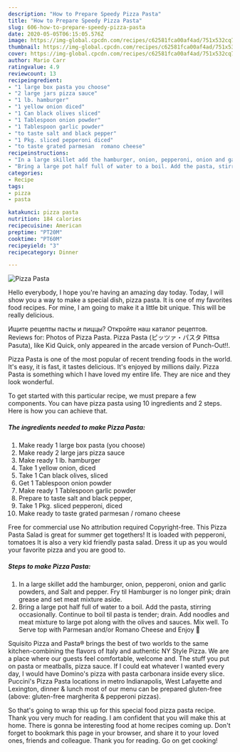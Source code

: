 ```yaml
---
description: "How to Prepare Speedy Pizza Pasta"
title: "How to Prepare Speedy Pizza Pasta"
slug: 606-how-to-prepare-speedy-pizza-pasta
date: 2020-05-05T06:15:05.576Z
image: https://img-global.cpcdn.com/recipes/c62581fca00af4ad/751x532cq70/pizza-pasta-recipe-main-photo.jpg
thumbnail: https://img-global.cpcdn.com/recipes/c62581fca00af4ad/751x532cq70/pizza-pasta-recipe-main-photo.jpg
cover: https://img-global.cpcdn.com/recipes/c62581fca00af4ad/751x532cq70/pizza-pasta-recipe-main-photo.jpg
author: Mario Carr
ratingvalue: 4.9
reviewcount: 13
recipeingredient:
- "1 large box pasta you choose"
- "2 large jars pizza sauce"
- "1 lb. hamburger"
- "1 yellow onion diced"
- "1 Can black olives sliced"
- "1 Tablespoon onion powder"
- "1 Tablespoon garlic powder"
- "to taste salt and black pepper"
- "1 Pkg. sliced pepperoni diced"
- "to taste grated parmesan  romano cheese"
recipeinstructions:
- "In a large skillet add the hamburger, onion, pepperoni, onion and garlic powders, and Salt and pepper. Fry til Hamburger is no longer pink; drain grease and set meat mixture aside."
- "Bring a large pot half full of water to a boil. Add the pasta, stirring occasionally. Continue to boil til pasta is tender; drain. Add noodles and meat mixture to large pot along with the olives and sauces. Mix well. To Serve top with Parmesan and/or Romano Cheese and Enjoy 🥰"
categories:
- Recipe
tags:
- pizza
- pasta

katakunci: pizza pasta 
nutrition: 184 calories
recipecuisine: American
preptime: "PT20M"
cooktime: "PT60M"
recipeyield: "3"
recipecategory: Dinner

---
```



![Pizza Pasta](https://img-global.cpcdn.com/recipes/c62581fca00af4ad/751x532cq70/pizza-pasta-recipe-main-photo.jpg)

Hello everybody, I hope you're having an amazing day today. Today, I will show you a way to make a special dish, pizza pasta. It is one of my favorites food recipes. For mine, I am going to make it a little bit unique. This will be really delicious.

Ищите рецепты пасты и пиццы? Откройте наш каталог рецептов. Reviews for: Photos of Pizza Pasta. Pizza Pasta (ピッツァ・パスタ Pittsa Pasuta), like Kid Quick, only appeared in the arcade version of Punch-Out!!.

Pizza Pasta is one of the most popular of recent trending foods in the world. It's easy, it is fast, it tastes delicious. It's enjoyed by millions daily. Pizza Pasta is something which I have loved my entire life. They are nice and they look wonderful.


To get started with this particular recipe, we must prepare a few components. You can have pizza pasta using 10 ingredients and 2 steps. Here is how you can achieve that.

<!--inarticleads1-->

##### The ingredients needed to make Pizza Pasta:

1. Make ready 1 large box pasta (you choose)
1. Make ready 2 large jars pizza sauce
1. Make ready 1 lb. hamburger
1. Take 1 yellow onion, diced
1. Take 1 Can black olives, sliced
1. Get 1 Tablespoon onion powder
1. Make ready 1 Tablespoon garlic powder
1. Prepare to taste salt and black pepper,
1. Take 1 Pkg. sliced pepperoni, diced
1. Make ready to taste grated parmesan / romano cheese


Free for commercial use No attribution required Copyright-free. This Pizza Pasta Salad is great for summer get togethers! It is loaded with pepperoni, tomatoes It is also a very kid friendly pasta salad. Dress it up as you would your favorite pizza and you are good to. 

<!--inarticleads2-->

##### Steps to make Pizza Pasta:

1. In a large skillet add the hamburger, onion, pepperoni, onion and garlic powders, and Salt and pepper. Fry til Hamburger is no longer pink; drain grease and set meat mixture aside.
1. Bring a large pot half full of water to a boil. Add the pasta, stirring occasionally. Continue to boil til pasta is tender; drain. Add noodles and meat mixture to large pot along with the olives and sauces. Mix well. To Serve top with Parmesan and/or Romano Cheese and Enjoy 🥰


Squisito Pizza and Pasta® brings the best of two worlds to the same kitchen-combining the flavors of Italy and authentic NY Style Pizza. We are a place where our guests feel comfortable, welcome and. The stuff you put on pasta or meatballs, pizza sauce. If I could eat whatever I wanted every day, I would have Domino&#39;s pizza with pasta carbonara inside every slice. Puccini&#39;s Pizza Pasta locations in metro Indianapolis, West Lafayette and Lexington, dinner &amp; lunch most of our menu can be prepared gluten-free (above: gluten-free margherita &amp; pepperoni pizzas). 

So that's going to wrap this up for this special food pizza pasta recipe. Thank you very much for reading. I am confident that you will make this at home. There is gonna be interesting food at home recipes coming up. Don't forget to bookmark this page in your browser, and share it to your loved ones, friends and colleague. Thank you for reading. Go on get cooking!
